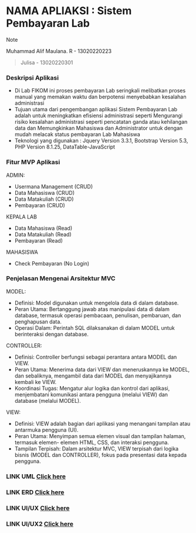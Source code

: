 # NAMA APLIAKSI : Sistem Pembayaran Lab

> [!NOTE]
> Muhammad Alif Maulana. R - 13020220223

> Julisa - 13020220301

### Deskripsi Aplikasi

- Di Lab FIKOM ini proses pembayaran Lab seringkali melibatkan proses manual yang memakan waktu dan berpotensi menyebabkan kesalahan administrasi
- Tujuan utama dari pengembangan aplikasi Sistem Pembayaran Lab adalah untuk meningkatkan efisiensi administrasi seperti Mengurangi risiko kesalahan administrasi seperti pencatatan ganda atau kehilangan data dan Memungkinkan Mahasiswa dan Administrator untuk dengan mudah melacak status pembayaran Lab Mahasiswa
- Teknologi yang digunakan : Jquery Version 3.3.1, Bootstrap Version 5.3, PHP Version 8.1.25, DataTable-JavaScript

### Fitur MVP Aplikasi

ADMIN:

- Usermana Management (CRUD)
- Data Mahasiswa (CRUD)
- Data Matakuliah (CRUD)
- Pembayaran (CRUD)

KEPALA LAB

- Data Mahasiswa (Read)
- Data Matakuliah (Read)
- Pembayaran (Read)

MAHASISWA

- Check Pembayaran (No Login)

### Penjelasan Mengenai Arsitektur MVC

MODEL:

- Definisi: Model digunakan untuk mengelola data di dalam database.
- Peran Utama: Bertanggung jawab atas manipulasi data di dalam database, termasuk operasi pembacaan, penulisan, pembaruan, dan penghapusan data.
- Operasi Dalam: Perintah SQL dilaksanakan di dalam MODEL untuk berinteraksi dengan database.

CONTROLLER:

- Definisi: Controller berfungsi sebagai perantara antara MODEL dan VIEW.
- Peran Utama: Menerima data dari VIEW dan meneruskannya ke MODEL, dan sebaliknya, mengambil data dari MODEL dan menyajikannya kembali ke VIEW.
- Koordinasi Tugas: Mengatur alur logika dan kontrol dari aplikasi, menjembatani komunikasi antara pengguna (melalui VIEW) dan database (melalui MODEL).

VIEW:

- Definisi: VIEW adalah bagian dari aplikasi yang menangani tampilan atau antarmuka pengguna (UI).
- Peran Utama: Menyimpan semua elemen visual dan tampilan halaman, termasuk elemen- elemen HTML, CSS, dan interaksi pengguna.
- Tampilan Terpisah: Dalam arsitektur MVC, VIEW terpisah dari logika bisnis (MODEL dan CONTROLLER), fokus pada presentasi data kepada pengguna.

### LINK UML [Click here](https://drive.google.com/file/d/1oZJAlSevl2vS8HRyW5iT2X2f_qsOHhR-/view?usp=sharing)

### LINK ERD [Click here](https://drive.google.com/file/d/1TszEDZ2CYDFKmu5Jd7MLFWSd6ZHzXte4/view?usp=sharing)

### LINK UI/UX [Click here](https://www.figma.com/file/zw47oWnf2mJPOIEQ2ReHJF/SIPEMLA?type=design&t=6oC3R2qf856RMBFp-6)

### LINK UI/UX2 [Click here](https://www.figma.com/design/bpMukOhEQFt0PQrX8LggRk/SIMPELA_2?node-id=0-1&t=2xABR426Qqf77VZX-1)


